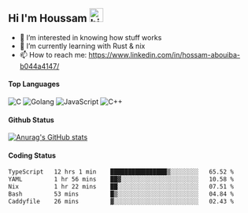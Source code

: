 ## Hi I'm Houssam <img src="https://user-images.githubusercontent.com/1303154/88677602-1635ba80-d120-11ea-84d8-d263ba5fc3c0.gif" width="28px" alt="hi">

- 👀 I’m interested in knowing how stuff works
- 🔭 I’m currently learning with Rust & nix
- 📫 How to reach me: https://www.linkedin.com/in/hossam-abouiba-b044a4147/

#### Top Languages

![C](https://img.shields.io/badge/c-%2300599C.svg?style=for-the-badge&logo=c&logoColor=white)
![Golang](https://img.shields.io/badge/go-blue?style=for-the-badge&logo=Goland)
![JavaScript](https://img.shields.io/badge/javascript-%23323330.svg?style=for-the-badge&logo=javascript&logoColor=%23F7DF1E)
![C++](https://img.shields.io/badge/C%2B%2B-blue?style=for-the-badge&logo=C%2B%2B)


#### Github Status
[![Anurag's GitHub stats](https://github-readme-stats.vercel.app/api?username=0xhoussam&theme=tokyonight)](https://github.com/anuraghazra/github-readme-stats)

#### Coding Status
<!--START_SECTION:waka-->

```txt
TypeScript   12 hrs 1 min    ████████████████▒░░░░░░░░   65.52 %
YAML         1 hr 56 mins    ██▓░░░░░░░░░░░░░░░░░░░░░░   10.58 %
Nix          1 hr 22 mins    ██░░░░░░░░░░░░░░░░░░░░░░░   07.51 %
Bash         53 mins         █▒░░░░░░░░░░░░░░░░░░░░░░░   04.84 %
Caddyfile    26 mins         ▓░░░░░░░░░░░░░░░░░░░░░░░░   02.43 %
```

<!--END_SECTION:waka-->
